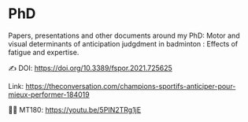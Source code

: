 # PhD

Papers, presentations and other documents around my PhD: Motor and visual determinants of anticipation judgdment in badminton : Effects of fatigue and expertise.

✍️ 
DOI: https://doi.org/10.3389/fspor.2021.725625

Link: https://theconversation.com/champions-sportifs-anticiper-pour-mieux-performer-184019 

👩‍🎓 MT180: https://youtu.be/5PIN2TRg1jE
